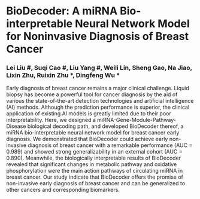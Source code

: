 # BioDecoder: A miRNA Bio-interpretable Neural Network Model for Noninvasive Diagnosis of Breast Cancer

### Lei Liu #, Suqi Cao #, Liu Yang #, Weili Lin, Sheng Gao, Na Jiao, Lixin Zhu, Ruixin Zhu *, Dingfeng Wu *

Early diagnosis of breast cancer remains a major clinical challenge. Liquid biopsy has become a powerful tool for cancer diagnosis by the aid of various the state-of-the-art detection technologies and artificial intelligence (AI) methods. Although the prediction performance is superior, the clinical application of existing AI models is greatly limited due to their poor interpretability. Here, we designed a miRNA-Gene-Module-Pathway-Disease biological decoding path, and developed BioDecoder thereof, a miRNA bio-interpretable neural network model for breast cancer early diagnosis. We demonstrated that BioDecoder could achieve early non-invasive diagnosis of breast cancer with a remarkable performance (AUC = 0.989) and showed strong generalizability in an external cohort (AUC = 0.890). Meanwhile, the biologically interpretable results of BioDecoder revealed that significant changes in metabolic pathway and oxidative phosphorylation were the main action pathways of circulating miRNA in breast cancer. Our study indicate that BioDecoder offers the promise of non-invasive early diagnosis of breast cancer and can be generalized to other cancers and corresponding biomarkers.

